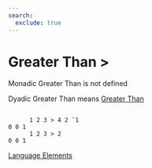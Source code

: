 ```yaml
---
search:
  exclude: true
---
```

<h1 class="heading"><span class="name">Greater Than</span> <span class="command">></span></h1>

Monadic Greater Than is not defined

Dyadic Greater Than means
[Greater Than](../primitive-functions/greater-than.md)
```apl

      1 2 3 > 4 2 ¯1
0 0 1
      1 2 3 > 2
0 0 1

```
[Language Elements](./language-elements.md)


